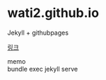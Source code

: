 # wati2.github.io


Jekyll + githubpages

[링크](https://wati2.github.io/)


memo  
bundle exec jekyll serve